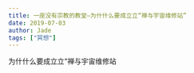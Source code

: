 ```yaml
---
title: 一座没有宗教的教堂—为什什么要成⽴立“禅与宇宙维修站”
date: 2019-07-03
author: Jade
tags: ["冥想"]
---
```

为什什么要成⽴立“禅与宇宙维修站